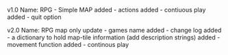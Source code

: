 v1.0
Name: RPG - Simple MAP
added - actions
added - contiuous play
added - quit option


v2.0
Name: RPG map only
update - games name
added - change log
added - a dictionary to hold map-tile information (add description strings)
added - movement function
added - continous play